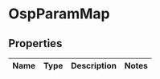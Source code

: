 # OspParamMap

## Properties
Name | Type | Description | Notes
------------ | ------------- | ------------- | -------------
